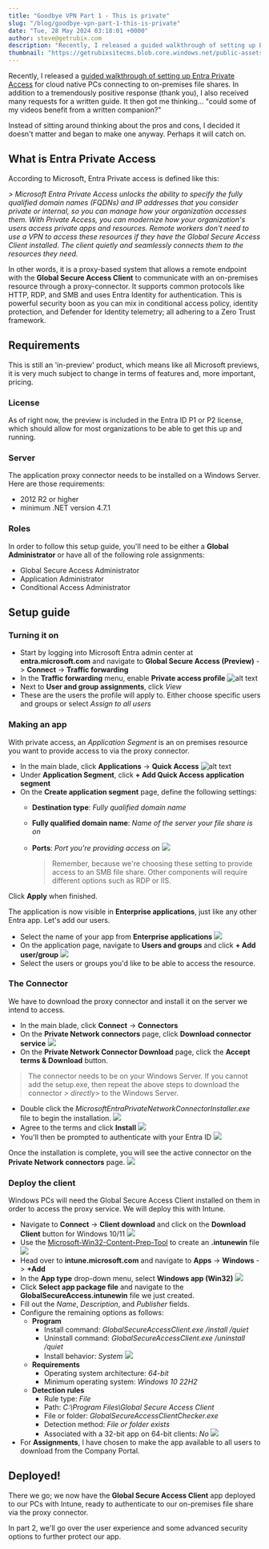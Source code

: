 ```yaml
---
title: "Goodbye VPN Part 1 - This is private"
slug: "/blog/goodbye-vpn-part-1-this-is-private"
date: "Tue, 28 May 2024 03:18:01 +0000"
author: steve@getrubix.com
description: "Recently, I released a guided walkthrough of setting up Entra Private Access for cloud native PCs connecting to on-premises file shares. In addition to a tremendously positive response (thank you), I also received many requests for a written guide. It then got me thinking... could some of my videos benefit from a written companion?"
thumbnail: "https://getrubixsitecms.blob.core.windows.net/public-assets/content/v1/logo512.png"
---
```


Recently, I released a [guided walkthrough of setting up Entra Private Access](https://youtu.be/uIjGDUhvKvY) for cloud native PCs connecting to on-premises file shares. In addition to a tremendously positive response (thank you), I also received many requests for a written guide. It then got me thinking... "could some of my videos benefit from a written companion?"

Instead of sitting around thinking about the pros and cons, I decided it doesn't matter and began to make one anyway. Perhaps it will catch on.

What is Entra Private Access
----------------------------

According to Microsoft, Entra Private access is defined like this:

_\> Microsoft Entra Private Access unlocks the ability to specify the fully qualified domain names (FQDNs) and IP addresses that you consider private or internal, so you can manage how your organization accesses them. With Private Access, you can modernize how your organization's users access private apps and resources. Remote workers don't need to use a VPN to access these resources if they have the Global Secure Access Client installed. The client quietly and seamlessly connects them to the resources they need._

In other words, it is a proxy-based system that allows a remote endpoint with the **Global Secure Access Client** to communicate with an on-premises resource through a proxy-connector. It supports common protocols like HTTP, RDP, and SMB and uses Entra Identity for authentication. This is powerful security boon as you can mix in conditional access policy, identity protection, and Defender for Identity telemetry; all adhering to a Zero Trust framework.

Requirements
------------

This is still an 'in-preview' product, which means like all Microsoft previews, it is very much subject to change in terms of features and, more important, pricing.

### License

As of right now, the preview is included in the Entra ID P1 or P2 license, which should allow for most organizations to be able to get this up and running.

### Server

The application proxy connector needs to be installed on a Windows Server. Here are those requirements:

-   2012 R2 or higher
-   minimum .NET version 4.7.1

### Roles

In order to follow this setup guide, you'll need to be either a **Global Administrator** or have all of the following role assignments:

-   Global Secure Access Administrator
-   Application Administrator
-   Conditional Access Administrator

Setup guide
-----------

### Turning it on

-   Start by logging into Microsoft Entra admin center at **entra.microsoft.com** and navigate to **Global Secure Access (Preview)** -> **Connect** -> **Traffic forwarding**
-   In the **Traffic forwarding** menu, enable **Private access profile** ![alt text](https://getrubixsitecms.blob.core.windows.net/public-assets/https://images.squarespace-cdn.com/content/5dd365a31aa1fd743bc30b8e/0e35ae81-3696-47af-947d-072c7c292444/Screenshot+2024-05-27+214945.png)
-   Next to **User and group assignments**, click _View_
-   These are the users the profile will apply to. Either choose specific users and groups or select _Assign to all users_

### Making an app

With private access, an _Application Segment_ is an on premises resource you want to provide access to via the proxy connector.

-   In the main blade, click **Applications** -> **Quick Access** ![alt text](https://getrubixsitecms.blob.core.windows.net/public-assets/https://images.squarespace-cdn.com/content/5dd365a31aa1fd743bc30b8e/bc4835a5-3757-438b-a6ed-809183dfafcb/Screenshot+2024-05-27+215937.png)
-   Under **Application Segment**, click **\+ Add Quick Access application segment**
-   On the **Create application segment** page, define the following settings:
    -   **Destination type**: _Fully qualified domain name_
    -   **Fully qualified domain name**: _Name of the server your file share is on_
    -   **Ports**: _Port you're providing access on_ ![](https://getrubixsitecms.blob.core.windows.net/public-assets/https://images.squarespace-cdn.com/content/5dd365a31aa1fd743bc30b8e/c1730335-06bc-451b-b266-f1e7559cab41/Screenshot+2024-05-27+220447.png)
        
        > Remember, because we're choosing these setting to provide access to an SMB file share. Other components will require different options such as RDP or IIS.
        

Click **Apply** when finished.

The application is now visible in **Enterprise applications**, just like any other Entra app. Let's add our users.

-   Select the name of your app from **Enterprise applications** ![](https://getrubixsitecms.blob.core.windows.net/public-assets/https://images.squarespace-cdn.com/content/5dd365a31aa1fd743bc30b8e/ae00f2ed-0331-4002-ba87-a8f473fb4585/Screenshot+2024-05-27+220511.png)
-   On the application page, navigate to **Users and groups** and click **\+ Add user/group** ![](https://getrubixsitecms.blob.core.windows.net/public-assets/https://images.squarespace-cdn.com/content/5dd365a31aa1fd743bc30b8e/297e1608-c3dd-4d10-ae6b-cb3952570c90/Screenshot+2024-05-27+223855.png)
-   Select the users or groups you'd like to be able to access the resource.

### The Connector

We have to download the proxy connector and install it on the server we intend to access.

-   In the main blade, click **Connect** -> **Connectors**
-   On the **Private Network connectors** page, click **Download connector service** ![](https://getrubixsitecms.blob.core.windows.net/public-assets/https://images.squarespace-cdn.com/content/5dd365a31aa1fd743bc30b8e/2463949d-97dd-49c6-80c8-b96647fd47b4/Screenshot+2024-05-27+220648.png)
-   On the **Private Network Connector Download** page, click the **Accept terms & Download** button.

> The connector needs to be on your Windows Server. If you cannot add the setup.exe, then repeat the above steps to download the connector _\> directly_\> to the Windows Server.

-   Double click the _MicrosoftEntraPrivateNetworkConnectorInstaller.exe_ file to begin the installation. ![](https://getrubixsitecms.blob.core.windows.net/public-assets/https://images.squarespace-cdn.com/content/5dd365a31aa1fd743bc30b8e/2e86028c-13dc-4eb7-8094-4ff9aa5485fb/Screenshot+2024-05-27+221201.png)
-   Agree to the terms and click **Install** ![](https://getrubixsitecms.blob.core.windows.net/public-assets/https://images.squarespace-cdn.com/content/5dd365a31aa1fd743bc30b8e/4ed39b92-3966-4c36-9ec7-0bec43f29e84/Screenshot+2024-05-27+221444.png)
-   You'll then be prompted to authenticate with your Entra ID ![](https://getrubixsitecms.blob.core.windows.net/public-assets/https://images.squarespace-cdn.com/content/5dd365a31aa1fd743bc30b8e/ca88b183-1ef4-45f3-883f-c89b334e15d3/Screenshot+2024-05-27+221559.png)

Once the installation is complete, you will see the active connector on the **Private Network connectors** page. ![](https://getrubixsitecms.blob.core.windows.net/public-assets/https://images.squarespace-cdn.com/content/5dd365a31aa1fd743bc30b8e/c750821a-ab3e-4aea-b8c7-4abb37e17cf2/Screenshot+2024-05-27+221652.png)

### Deploy the client

Windows PCs will need the Global Secure Access Client installed on them in order to access the proxy service. We will deploy this with Intune.

-   Navigate to **Connect** -> **Client download** and click on the **Download Client** button for Windows 10/11 ![](https://getrubixsitecms.blob.core.windows.net/public-assets/https://images.squarespace-cdn.com/content/5dd365a31aa1fd743bc30b8e/90b45ae7-af39-4d99-8432-4048230a0b6c/Screenshot+2024-05-27+221758.png)
-   Use the [Microsoft-Win32-Content-Prep-Tool](https://github.com/Microsoft/Microsoft-Win32-Content-Prep-Tool) to create an **.intunewin** file ![](https://getrubixsitecms.blob.core.windows.net/public-assets/https://images.squarespace-cdn.com/content/5dd365a31aa1fd743bc30b8e/6a2ad500-35bd-4ef4-aab2-4dad7a996add/Screenshot+2024-05-27+222505.png)
-   Head over to **intune.microsoft.com** and navigate to **Apps** -> **Windows** -> **+Add**
-   In the **App type** drop-down menu, select **Windows app (Win32)** ![](https://getrubixsitecms.blob.core.windows.net/public-assets/https://images.squarespace-cdn.com/content/5dd365a31aa1fd743bc30b8e/d975da59-960d-4011-ba4e-de90f3f12ffc/Screenshot+2024-05-27+222658.png)
-   Click **Select app package file** and navigate to the **GlobalSecureAccess.intunewin** file we just created.
-   Fill out the _Name_, _Description_, and _Publisher_ fields.
-   Configure the remaining options as follows:
    -   **Program**
        -   Install command: _GlobalSecureAccessClient.exe /install /quiet_
        -   Uninstall command: _GlobalSecureAccessClient.exe /uninstall /quiet_
        -   Install behavior: _System_ ![](https://getrubixsitecms.blob.core.windows.net/public-assets/https://images.squarespace-cdn.com/content/5dd365a31aa1fd743bc30b8e/46a495fe-f8a2-4a03-8a35-fffbbc4f594c/Screenshot+2024-05-27+223006.png)
    -   **Requirements**
        -   Operating system architecture: _64-bit_
        -   Minimum operating system: _Windows 10 22H2_
    -   **Detection rules**
        -   Rule type: _File_
        -   Path: _C:\\Program Files\\Global Secure Access Client_
        -   File or folder: _GlobalSecureAccessClientChecker.exe_
        -   Detection method: _File or folder exists_
        -   Associated with a 32-bit app on 64-bit clients: _No_ ![](https://getrubixsitecms.blob.core.windows.net/public-assets/https://images.squarespace-cdn.com/content/5dd365a31aa1fd743bc30b8e/4497c3fc-59c0-4d55-8f4e-bf4602ebe82e/Screenshot+2024-05-27+223257.png)
-   For **Assignments**, I have chosen to make the app available to all users to download from the Company Portal.

Deployed!
---------

There we go; we now have the **Global Secure Access Client** app deployed to our PCs with Intune, ready to authenticate to our on-premises file share via the proxy connector.

In part 2, we'll go over the user experience and some advanced security options to further protect our app.
